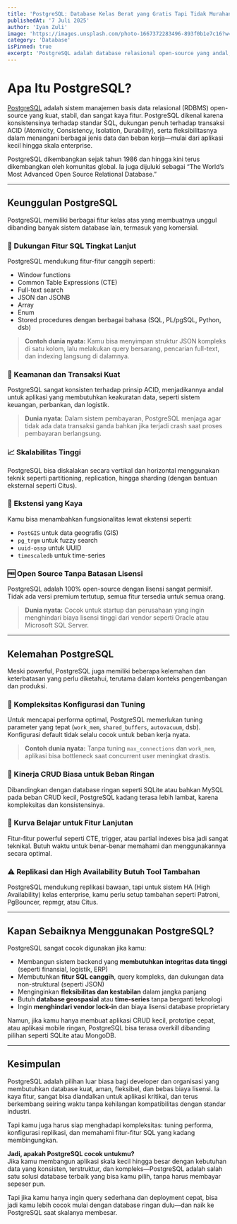 ```yaml
---
title: 'PostgreSQL: Database Kelas Berat yang Gratis Tapi Tidak Murahan'
publishedAt: '7 Juli 2025'
author: 'Iyan Zuli'
image: 'https://images.unsplash.com/photo-1667372283496-893f0b1e7c16?w=600&auto=format&fit=crop&q=60&ixlib=rb-4.1.0&ixid=M3wxMjA3fDB8MHxzZWFyY2h8MTR8fGRhdGFiYXNlfGVufDB8fDB8fHww'
category: 'Database'
isPinned: true
excerpt: 'PostgreSQL adalah database relasional open-source yang andal, aman, dan kaya fitur. Cocok untuk aplikasi dengan kebutuhan data kompleks, transaksi kritikal, dan skala besar.'
---
```


# Apa Itu PostgreSQL?

[PostgreSQL](https://www.postgresql.org/) adalah sistem manajemen basis data relasional (RDBMS) open-source yang kuat, stabil, dan sangat kaya fitur. PostgreSQL dikenal karena konsistensinya terhadap standar SQL, dukungan penuh terhadap transaksi ACID (Atomicity, Consistency, Isolation, Durability), serta fleksibilitasnya dalam menangani berbagai jenis data dan beban kerja—mulai dari aplikasi kecil hingga skala enterprise.

PostgreSQL dikembangkan sejak tahun 1986 dan hingga kini terus dikembangkan oleh komunitas global. Ia juga dijuluki sebagai “The World’s Most Advanced Open Source Relational Database.”

---

## Keunggulan PostgreSQL

PostgreSQL memiliki berbagai fitur kelas atas yang membuatnya unggul dibanding banyak sistem database lain, termasuk yang komersial.

### 🧠 Dukungan Fitur SQL Tingkat Lanjut

PostgreSQL mendukung fitur-fitur canggih seperti:

- Window functions
- Common Table Expressions (CTE)
- Full-text search
- JSON dan JSONB
- Array
- Enum
- Stored procedures dengan berbagai bahasa (SQL, PL/pgSQL, Python, dsb)

> **Contoh dunia nyata:** Kamu bisa menyimpan struktur JSON kompleks di satu kolom, lalu melakukan query bersarang, pencarian full-text, dan indexing langsung di dalamnya.

### 🔐 Keamanan dan Transaksi Kuat

PostgreSQL sangat konsisten terhadap prinsip ACID, menjadikannya andal untuk aplikasi yang membutuhkan keakuratan data, seperti sistem keuangan, perbankan, dan logistik.

> **Dunia nyata:** Dalam sistem pembayaran, PostgreSQL menjaga agar tidak ada data transaksi ganda bahkan jika terjadi crash saat proses pembayaran berlangsung.

### 📈 Skalabilitas Tinggi

PostgreSQL bisa diskalakan secara vertikal dan horizontal menggunakan teknik seperti partitioning, replication, hingga sharding (dengan bantuan eksternal seperti Citus).

### 🔌 Ekstensi yang Kaya

Kamu bisa menambahkan fungsionalitas lewat ekstensi seperti:

- `PostGIS` untuk data geografis (GIS)
- `pg_trgm` untuk fuzzy search
- `uuid-ossp` untuk UUID
- `timescaledb` untuk time-series

### 🆓 Open Source Tanpa Batasan Lisensi

PostgreSQL adalah 100% open-source dengan lisensi sangat permisif. Tidak ada versi premium tertutup, semua fitur tersedia untuk semua orang.

> **Dunia nyata:** Cocok untuk startup dan perusahaan yang ingin menghindari biaya lisensi tinggi dari vendor seperti Oracle atau Microsoft SQL Server.

---

## Kelemahan PostgreSQL

Meski powerful, PostgreSQL juga memiliki beberapa kelemahan dan keterbatasan yang perlu diketahui, terutama dalam konteks pengembangan dan produksi.

### 🧰 Kompleksitas Konfigurasi dan Tuning

Untuk mencapai performa optimal, PostgreSQL memerlukan tuning parameter yang tepat (`work_mem`, `shared_buffers`, `autovacuum`, dsb). Konfigurasi default tidak selalu cocok untuk beban kerja nyata.

> **Contoh dunia nyata:** Tanpa tuning `max_connections` dan `work_mem`, aplikasi bisa bottleneck saat concurrent user meningkat drastis.

### 🐌 Kinerja CRUD Biasa untuk Beban Ringan

Dibandingkan dengan database ringan seperti SQLite atau bahkan MySQL pada beban CRUD kecil, PostgreSQL kadang terasa lebih lambat, karena kompleksitas dan konsistensinya.

### 🔄 Kurva Belajar untuk Fitur Lanjutan

Fitur-fitur powerful seperti CTE, trigger, atau partial indexes bisa jadi sangat teknikal. Butuh waktu untuk benar-benar memahami dan menggunakannya secara optimal.

### ⚠️ Replikasi dan High Availability Butuh Tool Tambahan

PostgreSQL mendukung replikasi bawaan, tapi untuk sistem HA (High Availability) kelas enterprise, kamu perlu setup tambahan seperti Patroni, PgBouncer, repmgr, atau Citus.

---

## Kapan Sebaiknya Menggunakan PostgreSQL?

PostgreSQL sangat cocok digunakan jika kamu:

- Membangun sistem backend yang **membutuhkan integritas data tinggi** (seperti finansial, logistik, ERP)
- Membutuhkan **fitur SQL canggih**, query kompleks, dan dukungan data non-struktural (seperti JSON)
- Menginginkan **fleksibilitas dan kestabilan** dalam jangka panjang
- Butuh **database geospasial** atau **time-series** tanpa berganti teknologi
- Ingin **menghindari vendor lock-in** dan biaya lisensi database proprietary

Namun, jika kamu hanya membuat aplikasi CRUD kecil, prototipe cepat, atau aplikasi mobile ringan, PostgreSQL bisa terasa overkill dibanding pilihan seperti SQLite atau MongoDB.

---

## Kesimpulan

PostgreSQL adalah pilihan luar biasa bagi developer dan organisasi yang membutuhkan database kuat, aman, fleksibel, dan bebas biaya lisensi. Ia kaya fitur, sangat bisa diandalkan untuk aplikasi kritikal, dan terus berkembang seiring waktu tanpa kehilangan kompatibilitas dengan standar industri.

Tapi kamu juga harus siap menghadapi kompleksitas: tuning performa, konfigurasi replikasi, dan memahami fitur-fitur SQL yang kadang membingungkan.

**Jadi, apakah PostgreSQL cocok untukmu?**  
Jika kamu membangun aplikasi skala kecil hingga besar dengan kebutuhan data yang konsisten, terstruktur, dan kompleks—PostgreSQL adalah salah satu solusi database terbaik yang bisa kamu pilih, tanpa harus membayar sepeser pun.

Tapi jika kamu hanya ingin query sederhana dan deployment cepat, bisa jadi kamu lebih cocok mulai dengan database ringan dulu—dan naik ke PostgreSQL saat skalanya membesar.
